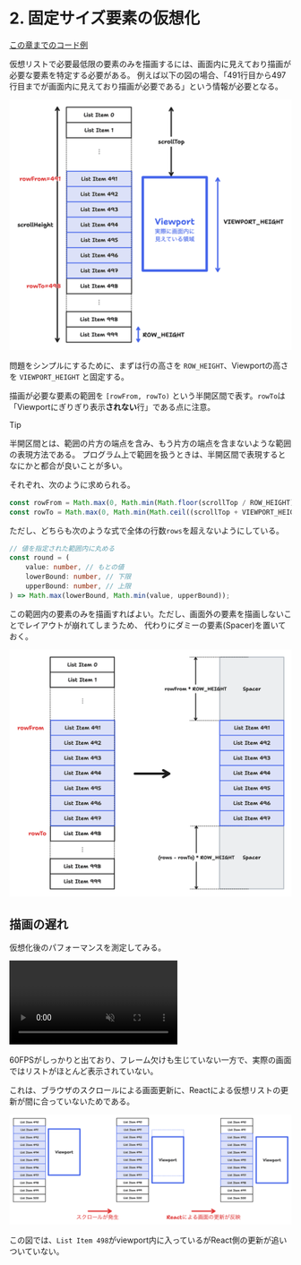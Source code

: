 # 2. 固定サイズ要素の仮想化

[この章までのコード例](https://github.com/Kiikurage/VirtualList/tree/02-virtualize-fix-szied-rows/src)

仮想リストで必要最低限の要素のみを描画するには、画面内に見えており描画が必要な要素を特定する必要がある。
例えば以下の図の場合、「491行目から497行目までが画面内に見えており描画が必要である」という情報が必要となる。

<img alt="再描画が必要な要素の判定" src="overview.png" width="600"/>

問題をシンプルにするために、まずは行の高さを `ROW_HEIGHT`、Viewportの高さを `VIEWPORT_HEIGHT` と固定する。

描画が必要な要素の範囲を `[rowFrom, rowTo)` という半開区間で表す。`rowTo`は「Viewportにぎりぎり表示**されない**行」である点に注意。

> [!TIP]
> 半開区間とは、範囲の片方の端点を含み、もう片方の端点を含まないような範囲の表現方法である。
> プログラム上で範囲を扱うときは、半開区間で表現するとなにかと都合が良いことが多い。

それぞれ、次のように求められる。

```typescript
const rowFrom = Math.max(0, Math.min(Math.floor(scrollTop / ROW_HEIGHT), rows));
const rowTo = Math.max(0, Math.min(Math.ceil((scrollTop + VIEWPORT_HEIGHT) / ROW_HEIGHT), rows));
```

ただし、どちらも次のような式で全体の行数`rows`を超えないようにしている。

```typescript
// 値を指定された範囲内に丸める
const round = (
    value: number, // もとの値
    lowerBound: number, // 下限
    upperBound: number, // 上限
) => Math.max(lowerBound, Math.min(value, upperBound));
```

この範囲内の要素のみを描画すればよい。ただし、画面外の要素を描画しないことでレイアウトが崩れてしまうため、 代わりにダミーの要素(Spacer)を置いておく。

<img alt="Spacer" src="./spacer.png" width="600"/>

## 描画の遅れ

仮想化後のパフォーマンスを測定してみる。

<div><video controls src="https://github.com/Kiikurage/VirtualList/assets/3253117/4ad7ca11-5582-49ca-bdda-3141eb629312" muted="false"></video></div>

60FPSがしっかりと出ており、フレーム欠けも生じていない一方で、実際の画面ではリストがほとんど表示されていない。

これは、ブラウザのスクロールによる画面更新に、Reactによる仮想リストの更新が間に合っていないためである。

<img alt="Spacer" src="./flicker-detail.png" width="900"/>

この図では、`List Item 498`がviewport内に入っているがReact側の更新が追いついていない。
